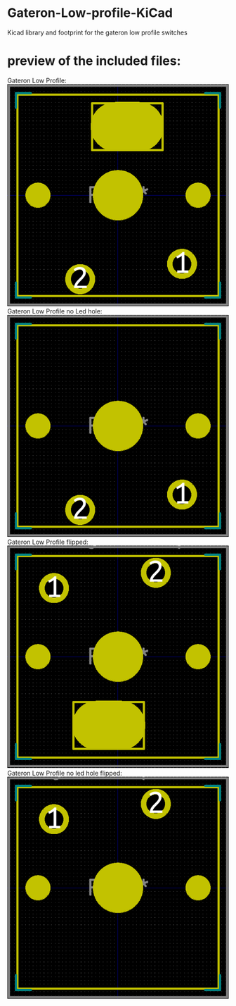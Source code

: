 # Gateron-Low-profile-KiCad

Kicad library and footprint for the gateron low profile switches

# preview of the included files:

Gateron Low Profile:  
![alt text](https://github.com/BornaV/Gateron-Low-profile-KiCad/blob/master/gateronLowProfile.pretty/image/gateronlp.png)  
Gateron Low Profile no Led hole:  
![alt text](https://github.com/BornaV/Gateron-Low-profile-KiCad/blob/master/gateronLowProfile.pretty/image/gaterollp_noled.png)    
Gateron Low Profile flipped:  
![alt text](https://github.com/BornaV/Gateron-Low-profile-KiCad/blob/master/gateronLowProfile.pretty/image/gateronlp_reverse.png)  
Gateron Low Profile no led hole flipped:  
![alt text](https://github.com/BornaV/Gateron-Low-profile-KiCad/blob/master/gateronLowProfile.pretty/image/gateronlp_noled_reverse.png)  

